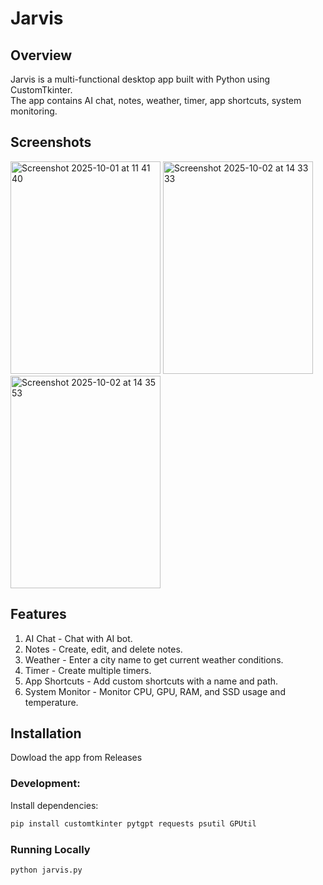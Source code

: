 # Jarvis 

## Overview
Jarvis is a multi-functional desktop app built with Python using CustomTkinter.  
The app contains AI chat, notes, weather, timer, app shortcuts, system monitoring.

## Screenshots
<img width="240" height="340" alt="Screenshot 2025-10-01 at 11 41 40" src="https://github.com/user-attachments/assets/d38cb7cf-006d-4c54-8cdc-4e210dce8d50" />
<img width="240" height="340" alt="Screenshot 2025-10-02 at 14 33 33" src="https://github.com/user-attachments/assets/944690a6-4901-4afc-8d9e-a6b3c78bb13d" />
<img width="240" height="340" alt="Screenshot 2025-10-02 at 14 35 53" src="https://github.com/user-attachments/assets/7a3359db-9706-44f5-8585-0d0f89104bd4" />

## Features
1. AI Chat - Chat with AI bot.  
2. Notes - Create, edit, and delete notes.  
3. Weather - Enter a city name to get current weather conditions.  
4. Timer - Create multiple timers.  
5. App Shortcuts - Add custom shortcuts with a name and path.
6. System Monitor - Monitor CPU, GPU, RAM, and SSD usage and temperature.  

## Installation

Dowload the app from Releases

### Development:

Install dependencies:
```bash
pip install customtkinter pytgpt requests psutil GPUtil
```

### Running Locally
```bash
python jarvis.py
```
